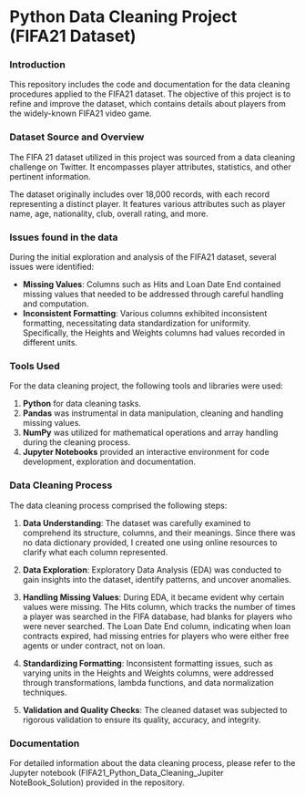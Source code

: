 # Python Data Cleaning Project (FIFA21 Dataset)

### Introduction

This repository includes the code and documentation for the data cleaning procedures applied to the FIFA21 dataset. The objective of this project is to refine and improve the dataset, which contains details about players from the widely-known FIFA21 video game.

### Dataset Source and Overview

The FIFA 21 dataset utilized in this project was sourced from a data cleaning challenge on Twitter. It encompasses player attributes, statistics, and other pertinent information.

The dataset originally includes over 18,000 records, with each record representing a distinct player. It features various attributes such as player name, age, nationality, club, overall rating, and more.


### Issues found in the data

During the initial exploration and analysis of the FIFA21 dataset, several issues were identified:

- **Missing Values**: Columns such as Hits and Loan Date End contained missing values that needed to be addressed through careful handling and computation.
- **Inconsistent Formatting**: Various columns exhibited inconsistent formatting, necessitating data standardization for uniformity. Specifically, the Heights and Weights columns had values recorded in different units.

### Tools Used

For the data cleaning project, the following tools and libraries were used:

1. **Python** for data cleaning tasks.
2. **Pandas** was instrumental in data manipulation, cleaning and handling missing values.
3. **NumPy** was utilized for mathematical operations and array handling during the cleaning process.
4. **Jupyter Notebooks** provided an interactive environment for code development, exploration and documentation.

### Data Cleaning Process

The data cleaning process comprised the following steps:

1. **Data Understanding**: The dataset was carefully examined to comprehend its structure, columns, and their meanings. Since there was no data dictionary provided, I created one using online resources to clarify what each column represented.

2. **Data Exploration**: Exploratory Data Analysis (EDA) was conducted to gain insights into the dataset, identify patterns, and uncover anomalies.

3. **Handling Missing Values**: During EDA, it became evident why certain values were missing. The Hits column, which tracks the number of times a player was searched in the FIFA database, had blanks for players who were never searched. The Loan Date End column, indicating when loan contracts expired, had missing entries for players who were either free agents or under contract, not on loan.

4. **Standardizing Formatting**: Inconsistent formatting issues, such as varying units in the Heights and Weights columns, were addressed through transformations, lambda functions, and data normalization techniques.

5. **Validation and Quality Checks**: The cleaned dataset was subjected to rigorous validation to ensure its quality, accuracy, and integrity.





### Documentation

For detailed information about the data cleaning process, please refer to the Jupyter notebook (FIFA21_Python_Data_Cleaning_Jupiter NoteBook_Solution) provided in the repository.
